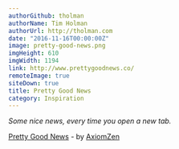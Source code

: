 ```yaml
---
authorGithub: tholman
authorName: Tim Holman
authorUrl: http://tholman.com
date: "2016-11-16T00:00:00Z"
image: pretty-good-news.png
imgHeight: 610
imgWidth: 1194
link: http://www.prettygoodnews.co/
remoteImage: true
siteDown: true
title: Pretty Good News
category: Inspiration
---
```


_Some nice news, every time you open a new tab._

[Pretty Good News](http://www.prettygoodnews.co/) - by [AxiomZen](https://www.axiomzen.co/)
